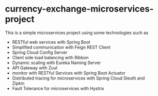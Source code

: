 # currency-exchange-microservices-project 

This is a simple microservices project using some technologies such as
- RESTful web services with Spring Boot
- Simplified communication with Feign REST Client
- Spring Cloud Config Server
- Client side load balancing with Ribbon
- Dynamic scaling with Eureka Naming Server
- API Gateway with Zuul
- monitor with RESTful Services with Spring Boot Actuator
- Distributed tracing for microservices with Spring Cloud Sleuth and Zipkin
- Fault Tolerance for microservices with Hystrix

